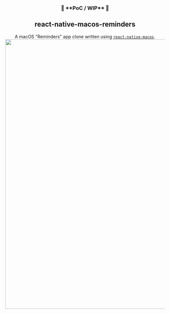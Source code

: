 <h3 align="center">🚧 **PoC / WIP** 🚧</h3>
<h2 align="center">react-native-macos-reminders</h2>
<p align="center">
A macOS "Reminders" app clone written using <a href="https://github.com/microsoft/react-native-macos"><code>react-native-macos</code></a>.
<img width="854" src="https://user-images.githubusercontent.com/719641/88945258-0fc55100-d28e-11ea-9bde-d940d3de8538.png">
</p>
